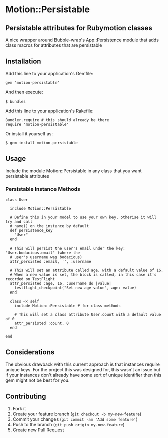# Motion::Persistable

## Persistable attributes for Rubymotion classes

A nice wrapper around Bubble-wrap's App::Persistence module that adds class macros for attributes that are persistable

## Installation

Add this line to your application's Gemfile:

    gem 'motion-persistable'

And then execute:

    $ bundles

Add this line to your application's Rakefile:
    
    Bundler.require # this should already be there
    require 'motion-persistable'

Or install it yourself as:

    $ gem install motion-persistable

## Usage

Include the module Motion::Persistable in any class that you want persistable attributes

### Persistable Instance Methods

    class User
  
      include Motion::Persistable
  
      # Define this in your model to use your own key, otherise it will try and call 
      # name() on the instance by default
      def persistence_key
        "User"
      end
      
      # This will persist the user's email under the key: "User.bodacious.email" (where the
      # user's username was bodacious)
      attr_persisted :email, '', :username

      # This will set an attribute called age, with a default value of 16.
      # When a new value is set, the block is called, in this case it's recorded on TestFlight
      attr_persisted :age, 16, :username do |value|
        testflight_checkpoint("Set new age value", age: value)
      end
  
      class << self 
        include Motion::Persistable # for class methods

        # This will set a class attribute User.count with a default value of 0
        attr_persisted :count, 0
      end
  
    end
  

## Considerations

The obvious drawback with this current approach is that instances require unique keys.
For the project this was designed for, this wasn't an issue but if your instances don't 
already have some sort of unique identifier then this gem might not be best for you.

## Contributing

1. Fork it
2. Create your feature branch (`git checkout -b my-new-feature`)
3. Commit your changes (`git commit -am 'Add some feature'`)
4. Push to the branch (`git push origin my-new-feature`)
5. Create new Pull Request
